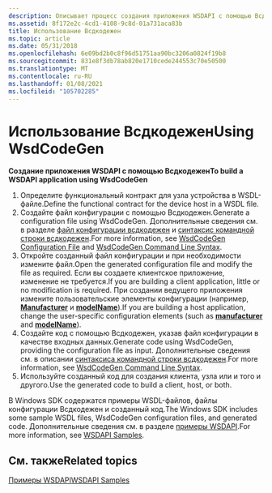 ```yaml
---
description: Описывает процесс создания приложения WSDAPI с помощью Всдкодежен.
ms.assetid: 8f172e2c-4cd1-4108-9c8d-01a731aca83b
title: Использование Всдкодежен
ms.topic: article
ms.date: 05/31/2018
ms.openlocfilehash: 6e09bd2b0c8f96d51751aa90bc3206a0824f19b8
ms.sourcegitcommit: 831e8f3db78ab820e1710cede244553c70e50500
ms.translationtype: MT
ms.contentlocale: ru-RU
ms.lasthandoff: 01/08/2021
ms.locfileid: "105702285"
---
```

# <a name="using-wsdcodegen"></a><span data-ttu-id="e06ca-103">Использование Всдкодежен</span><span class="sxs-lookup"><span data-stu-id="e06ca-103">Using WsdCodeGen</span></span>

<span data-ttu-id="e06ca-104">**Создание приложения WSDAPI с помощью Всдкодежен**</span><span class="sxs-lookup"><span data-stu-id="e06ca-104">**To build a WSDAPI application using WsdCodeGen**</span></span>

1.  <span data-ttu-id="e06ca-105">Определите функциональный контракт для узла устройства в WSDL-файле.</span><span class="sxs-lookup"><span data-stu-id="e06ca-105">Define the functional contract for the device host in a WSDL file.</span></span>
2.  <span data-ttu-id="e06ca-106">Создайте файл конфигурации с помощью Всдкодежен.</span><span class="sxs-lookup"><span data-stu-id="e06ca-106">Generate a configuration file using WsdCodeGen.</span></span> <span data-ttu-id="e06ca-107">Дополнительные сведения см. в разделе [файл конфигурации всдкодежен](wsdcodegen-configuration-file.md) и [синтаксис командной строки всдкодежен](wsdcodegen-command-line-syntax.md).</span><span class="sxs-lookup"><span data-stu-id="e06ca-107">For more information, see [WsdCodeGen Configuration File](wsdcodegen-configuration-file.md) and [WsdCodeGen Command Line Syntax](wsdcodegen-command-line-syntax.md).</span></span>
3.  <span data-ttu-id="e06ca-108">Откройте созданный файл конфигурации и при необходимости измените файл.</span><span class="sxs-lookup"><span data-stu-id="e06ca-108">Open the generated configuration file and modify the file as required.</span></span> <span data-ttu-id="e06ca-109">Если вы создаете клиентское приложение, изменение не требуется.</span><span class="sxs-lookup"><span data-stu-id="e06ca-109">If you are building a client application, little or no modification is required.</span></span> <span data-ttu-id="e06ca-110">При создании ведущего приложения измените пользовательские элементы конфигурации (например, [**Manufacturer**](manufacturer.md) и [**modelName**](modelname.md)).</span><span class="sxs-lookup"><span data-stu-id="e06ca-110">If you are building a host application, change the user-specific configuration elements (such as [**manufacturer**](manufacturer.md) and [**modelName**](modelname.md)).</span></span>
4.  <span data-ttu-id="e06ca-111">Создайте код с помощью Всдкодежен, указав файл конфигурации в качестве входных данных.</span><span class="sxs-lookup"><span data-stu-id="e06ca-111">Generate code using WsdCodeGen, providing the configuration file as input.</span></span> <span data-ttu-id="e06ca-112">Дополнительные сведения см. в описании [синтаксиса командной строки всдкодежен](wsdcodegen-command-line-syntax.md).</span><span class="sxs-lookup"><span data-stu-id="e06ca-112">For more information, see [WsdCodeGen Command Line Syntax](wsdcodegen-command-line-syntax.md).</span></span>
5.  <span data-ttu-id="e06ca-113">Используйте созданный код для создания клиента, узла или и того и другого.</span><span class="sxs-lookup"><span data-stu-id="e06ca-113">Use the generated code to build a client, host, or both.</span></span>

<span data-ttu-id="e06ca-114">В Windows SDK содержатся примеры WSDL-файлов, файлы конфигурации Всдкодежен и созданный код.</span><span class="sxs-lookup"><span data-stu-id="e06ca-114">The Windows SDK includes some sample WSDL files, WsdCodeGen configuration files, and generated code.</span></span> <span data-ttu-id="e06ca-115">Дополнительные сведения см. в разделе [примеры WSDAPI](wsdapi-samples.md).</span><span class="sxs-lookup"><span data-stu-id="e06ca-115">For more information, see [WSDAPI Samples](wsdapi-samples.md).</span></span>

## <a name="related-topics"></a><span data-ttu-id="e06ca-116">См. также</span><span class="sxs-lookup"><span data-stu-id="e06ca-116">Related topics</span></span>

<dl> <dt>

[<span data-ttu-id="e06ca-117">Примеры WSDAPI</span><span class="sxs-lookup"><span data-stu-id="e06ca-117">WSDAPI Samples</span></span>](wsdapi-samples.md)
</dt> </dl>

 

 



